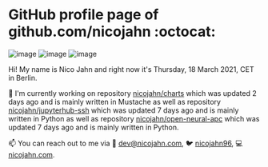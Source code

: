 # GitHub profile page of <!-- github -->github.com/nicojahn<!-- github --> :octocat:

![image](https://img.shields.io/badge/in%20progress%20since-aug.%201996-blue?style=flat) ![image](https://img.shields.io/badge/runs%20on-caffeine-brown?style=flat&logo=buy-me-a-coffee&logoColor=brown) ![image](https://img.shields.io/badge/homepage-blank-white?style=flat&?link=https://nicojahn.com&link=https://nicojahn.com)

Hi! My name is <!-- name -->Nico Jahn<!-- name --> and right now it's <!-- date -->Thursday, 18 March 2021, CET<!-- date --> in <!-- city -->Berlin<!-- city -->.

🔭 I'm currently working on <!-- projects -->repository [nicojahn/charts](https://github.com/nicojahn/charts) which was updated 2 days ago and is mainly written in Mustache as well as repository [nicojahn/jupyterhub-ssh](https://github.com/nicojahn/jupyterhub-ssh) which was updated 7 days ago and is mainly written in Python as well as repository [nicojahn/open-neural-apc](https://github.com/nicojahn/open-neural-apc) which was updated 7 days ago and is mainly written in Python<!-- projects -->.

📫 You can reach out to me via <!-- contact -->:email: dev@nicojahn.com, :bird: [nicojahn96](https://twitter.com/nicojahn96), :computer: [nicojahn.com](https://nicojahn.com)<!-- contact -->.
